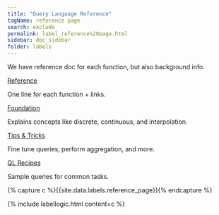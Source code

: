 ```yaml
---
title: "Query Language Reference"
tagName: reference page
search: exclude
permalink: label_reference%20page.html
sidebar: doc_sidebar
folder: labels
---
```

<p>We have reference doc for each function, but also background info.</p>

<div class="row">
 <div class="col-md-3 col-sm-6">
     <div class="panel panel-default text-center">
         <div class="panel-heading">
             <span class="fa-stack fa-1x">
                   <i class="fa fa-circle fa-stack-2x landing-text-primary"></i>
                   <i class="fa fa-list fa-stack-1x fa-inverse"></i>
             </span>
         </div>
         <div class="panel-body">
             <p><a href="query_language_reference.html" class="btn btn-primary btn-block">Reference</a></p>
             <p>One line for each function + links. </p>
         </div>
     </div>
 </div>
 <div class="col-md-3 col-sm-6">
     <div class="panel panel-default text-center">
         <div class="panel-heading">
             <span class="fa-stack fa-1x">
                   <i class="fa fa-circle fa-stack-2x landing-text-primary"></i>
                   <i class="fa fa-circle fa-stack-1x fa-inverse"></i>
             </span>
         </div>
         <div class="panel-body">
             <p><a href="query_language_discrete_continuous.html" class="btn btn-primary btn-block">Foundation</a></p>
             <p>Explains concepts like discrete, continuous, and interpolation. </p>
         </div>
     </div>
 </div>
 <div class="col-md-3 col-sm-6">
     <div class="panel panel-default text-center">
         <div class="panel-heading">
             <span class="fa-stack fa-1x">
             <i class="fa fa-circle fa-stack-2x landing-text-primary"></i>
             <i class="fa fa-lightbulb-o fa-stack-1x fa-inverse"></i>
             </span>
         </div>
         <div class="panel-body">
             <p><a href="query_language_point_tags.html" class="btn btn-primary btn-block">Tips & Tricks</a></p>
             <p>Fine tune queries, perform aggregation, and more.  </p>
         </div>
     </div>
 </div>
 <div class="col-md-3 col-sm-6">
     <div class="panel panel-default text-center">
         <div class="panel-heading">
             <span class="fa-stack fa-1x">
             <i class="fa fa-circle fa-stack-2x landing-text-primary"></i>
             <i class="fa fa-list-ol fa-stack-1x fa-inverse"></i>
             </span>
         </div>
         <div class="panel-body">
             <p><a href="/query_language_recipes.html" class="btn btn-primary btn-block">QL Recipes</a></p>
             <p>Sample queries for common tasks.</p>
         </div>
     </div>
 </div>
</div>

{% capture c %}{{site.data.labels.reference_page}}{% endcapture %}

{% include labellogic.html content=c %}
